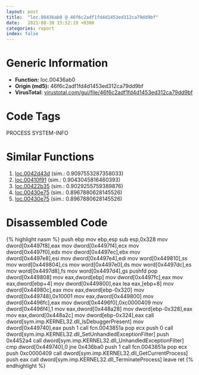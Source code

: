 ```yaml
---
layout: post
title:  "loc.00436ab0 @ 46f6c2adf1fd4d1453ed312ca79dd9bf"
date:   2021-08-30 15:52:19 +0300
categories: report
index: false
---
```


# Generic Information
- **Function:** loc.00436ab0
- **Origin (md5):** 46f6c2adf1fd4d1453ed312ca79dd9bf
- **VirusTotal:** [virustotal.com/gui/file/46f6c2adf1fd4d1453ed312ca79dd9bf][virustotal_ref]

# Code Tags
<span class="tag" id="PROCESS">PROCESS</span>
<span class="tag" id="SYSTEM-INFO">SYSTEM-INFO</span>


# Similar Functions

1. [loc.0042d43d][similar_1_ref] (sim.: 0.9097553287358033)
2. [loc.00410f91][similar_2_ref] (sim.: 0.9043045816460393)
3. [loc.00422b35][similar_3_ref] (sim.: 0.9029255759389876)
4. [loc.00430e75][similar_4_ref] (sim.: 0.8967880628145526)
5. [loc.00430e75][similar_5_ref] (sim.: 0.8967880628145526)


# Disassembled Code

{% highlight nasm %}
push ebp
mov ebp,esp
sub esp,0x328
mov dword[0x4497f8],eax
mov dword[0x4497f4],ecx
mov dword[0x4497f0],edx
mov dword[0x4497ec],ebx
mov dword[0x4497e8],esi
mov dword[0x4497e4],edi
mov word[0x449810],ss
mov word[0x449804],cs
mov word[0x4497e0],ds
mov word[0x4497dc],es
mov word[0x4497d8],fs
mov word[0x4497d4],gs
pushfd 
pop dword[0x449808]
mov eax,dword[ebp]
mov dword[0x4497fc],eax
mov eax,dword[ebp+4]
mov dword[0x449800],eax
lea eax,[ebp+8]
mov dword[0x44980c],eax
mov eax,dword[ebp-0x320]
mov dword[0x449748],0x10001
mov eax,dword[0x449800]
mov dword[0x4496fc],eax
mov dword[0x4496f0],0xc0000409
mov dword[0x4496f4],1
mov eax,dword[0x448a28]
mov dword[ebp-0x328],eax
mov eax,dword[0x448a2c]
mov dword[ebp-0x324],eax
call dword[sym.imp.KERNEL32.dll_IsDebuggerPresent]
mov dword[0x449740],eax
push 1
call fcn.0043851a
pop ecx
push 0
call dword[sym.imp.KERNEL32.dll_SetUnhandledExceptionFilter]
push 0x4452a4
call dword[sym.imp.KERNEL32.dll_UnhandledExceptionFilter]
cmp dword[0x449740],0
jne 0x436ba0
push 1
call fcn.0043851a
pop ecx
push 0xc0000409
call dword[sym.imp.KERNEL32.dll_GetCurrentProcess]
push eax
call dword[sym.imp.KERNEL32.dll_TerminateProcess]
leave 
ret 
{% endhighlight %}


[similar_1_ref]: /report/loc.0042d43d@9964b63070116cfb2469e51850178af1
[similar_2_ref]: /report/loc.00410f91@de21a548b66aa6c0b17491b6a31e14fa
[similar_3_ref]: /report/loc.00422b35@0aa2d73a5300dff2412388945614b507
[similar_4_ref]: /report/loc.00430e75@3bf433430f740e75dfaf9134a5696829
[similar_5_ref]: /report/loc.00430e75@4bd33f73402d0d03c0318f793884eb34
[virustotal_ref]: https://www.virustotal.com/gui/file/46f6c2adf1fd4d1453ed312ca79dd9bf